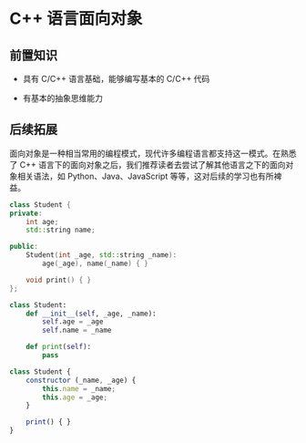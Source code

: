# C++ 语言面向对象

## 前置知识

- 具有 C/C++ 语言基础，能够编写基本的 C/C++ 代码

- 有基本的抽象思维能力

## 后续拓展

面向对象是一种相当常用的编程模式，现代许多编程语言都支持这一模式。在熟悉了 C++ 语言下的面向对象之后，我们推荐读者去尝试了解其他语言之下的面向对象相关语法，如 Python、Java、JavaScript 等等，这对后续的学习也有所裨益。

```c++
class Student {
private:
    int age;
    std::string name;

public:
    Student(int _age, std::string _name):
        age(_age), name(_name) { }

    void print() { }
};
```

```python
class Student:
    def __init__(self, _age, _name):
        self.age = _age
        self.name = _name

    def print(self):
        pass
```

```javascript
class Student {
    constructor (_name, _age) {
        this.name = _name;
        this.age = _age;
    }

    print() { }
}
```